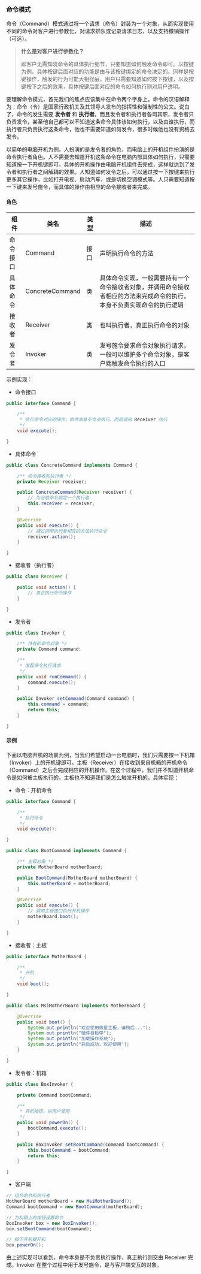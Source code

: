 ### 命令模式

命令（Command）模式通过将一个请求（命令）封装为一个对象，从而实现使用不同的命令对客户进行参数化，对请求排队或记录请求日志，以及支持撤销操作（可选）。

> __什么是对客户进行参数化？__
>
> 即客户无需知晓命令的具体执行细节，只要知道如何触发命令即可。以按键为例，具体按键后面对应的功能是由与该按键绑定的命令决定的。同样是按键操作，触发的行为可能大相径庭，用户只需要知道如何按下按键，以及按键按下之后的效果，具体按键后面对应的命令如何执行则对用户透明。

要理解命令模式，首先我们的焦点应该集中在命令两个字身上。命令的汉语解释为：命令（令）是国家行政机关及其领导人发布的指挥性和强制性的公文。说白了，命令的发生需要 __发令者__ 和 __执行者__。而且发令者和执行者各司其职，发令者只负责发令，甚至他自己都可以不知道这条命令具体该如何执行，以及由谁执行，而执行者只负责执行这条命令，他也不需要知道如何发令，很多时候他也没有资格去发令。

以简单的电脑开机为例，人扮演的是发令者的角色，而电脑上的开机组件扮演的是命令执行者角色。人不需要去知道开机这条命令在电脑内部具体如何执行，只需要知道按一下开机键即可，具体的开机操作由电脑开机组件去完成，这样就达到了发令者和执行者之间解耦的效果。人知道如何发令之后，可以通过按一下按键来执行更多其它操作，比如打开电视、启动汽车，或是切换空调模式等。人只需要知道按一下键来发号施令，而具体的操作由相应的命令接收者来完成。

#### 角色

组件 | 类名 | 类型 | 描述
--- | --- | --- | ---
命令接口 | Command | 接口 | 声明执行命令的方法
具体命令 | ConcreteCommand | 类 | 具体命令实现，一般需要持有一个命令接收者对象，并调用命令接收者相应的方法来完成命令的执行，本身不负责实现命令的执行逻辑
接收者 | Receiver | 类 | 也叫执行者，真正执行命令的对象
发令者 | Invoker | 类 | 发号施令要求命令对象执行请求，一般可以维护多个命令对象，是客户端触发命令执行的入口

示例实现：

- 命令接口

```java
public interface Command {

    /**
     * 执行命令对应的操作，命令本身不负责执行，而是调用 Receiver 执行
     */
    void execute();

}
```

- 具体命令

```java
public class ConcreteCommand implements Command {

    /** 命令接收和执行者 */
    private Receiver receiver;

    public ConcreteCommand(Receiver receiver) {
        // 为当前命令绑定一个执行者
        this.receiver = receiver;
    }

    @Override
    public void execute() {
        // 通过调用执行者相应的方法执行命令
        receiver.action();
    }

}
```

- 接收者（执行者）

```java
public class Receiver {

    public void action() {
        // 真正执行命令操作
    }

}
```

- 发令者

```java
public class Invoker {

    /** 持有的命令对象 */
    private Command command;

    /**
     * 发起命令执行请求
     */
    public void runCommand() {
        command.execute();
    }

    public Invoker setCommand(Command command) {
        this.command = command;
        return this;
    }

}
```

#### 示例

下面以电脑开机的场景为例，当我们希望启动一台电脑时，我们只需要按一下机箱（Invoker）上的开机键即可，主板（Receiver）在接收到来自机箱的开机命令（Command）之后会完成相应的开机操作。在这个过程中，我们并不知道开机命令是如何被主板执行的，主板也不知道我们是怎么触发开机的。具体实现：

- 命令：开机命令

```java
public interface Command {

    /**
     * 执行命令
     */
    void execute();

}

public class BootCommand implements Command {

    /** 主板对象 */
    private MotherBoard motherBoard;

    public BootCommand(MotherBoard motherBoard) {
        this.motherBoard = motherBoard;
    }

    @Override
    public void execute() {
        // 调用主板接口执行开机操作
        motherBoard.boot();
    }

}
```

- 接收者：主板

```java
public interface MotherBoard {

    /**
     * 开机
     */
    void boot();

}

public class MsiMotherBoard implements MotherBoard {

    @Override
    public void boot() {
        System.out.println("欢迎使用微星主板，请稍后...");
        System.out.println("硬件自检中");
        System.out.println("加载操作系统");
        System.out.println("启动成功，欢迎使用");
    }

}
```

- 发令者：机箱

```java
public class BoxInvoker {

    private Command bootCommand;

    /**
     * 开机按钮，供用户使用
     */
    public void powerOn() {
        bootCommand.execute();
    }

    public BoxInvoker setBootCommand(Command bootCommand) {
        this.bootCommand = bootCommand;
        return this;
    }

}
```

- 客户端

```java
// 组合命令和执行者
MotherBoard motherBoard = new MsiMotherBoard();
Command bootCommand = new BootCommand(motherBoard);

// 为机箱上的按钮设置命令
BoxInvoker box = new BoxInvoker();
box.setBootCommand(bootCommand);

// 按下开机键开机
box.powerOn();
```

由上述实现可以看到，命令本身是不负责执行操作，真正执行则交由 Receiver 完成。Invoker 在整个过程中用于发号施令，是与客户端交互的对象。
